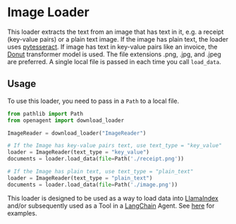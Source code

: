 # Image Loader

This loader extracts the text from an image that has text in it, e.g. a receipt (key-value pairs) or a plain text image. If the image has plain text, the loader uses [pytesseract](https://pypi.org/project/pytesseract/). If image has text in key-value pairs like an invoice, the [Donut](https://huggingface.co/docs/transformers/model_doc/donut) transformer model is used. The file extensions .png, .jpg, and .jpeg are preferred. A single local file is passed in each time you call `load_data`.

## Usage

To use this loader, you need to pass in a `Path` to a local file.

```python
from pathlib import Path
from openagent import download_loader

ImageReader = download_loader("ImageReader")

# If the Image has key-value pairs text, use text_type = "key_value"
loader = ImageReader(text_type = "key_value")
documents = loader.load_data(file=Path('./receipt.png'))

# If the Image has plain text, use text_type = "plain_text"
loader = ImageReader(text_type = "plain_text")
documents = loader.load_data(file=Path('./image.png'))
```

This loader is designed to be used as a way to load data into [LlamaIndex](https://github.com/jerryjliu/gpt_index/tree/main/gpt_index) and/or subsequently used as a Tool in a [LangChain](https://github.com/hwchase17/langchain) Agent. See [here](https://github.com/emptycrown/llama-hub/tree/main) for examples.
